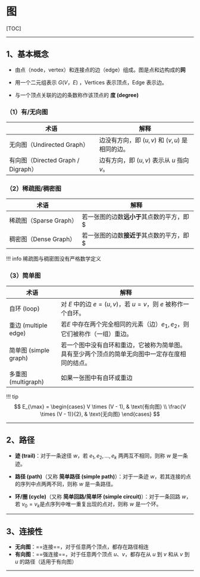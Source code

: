 # 图

[TOC]

---

## 1、基本概念

- 由点（node，vertex）和连接点的边（edge）组成。图是点和边构成的**网**

- 用一个二元组表示 $G(V，E)$ ，Vertices 表示顶点，Edge 表示边。
- 与一个顶点关联的边的条数称作该顶点的 **度 (degree)**

### （1）有/无向图

| 术语                               | 解释                                             |
| ---------------------------------- | ------------------------------------------------ |
| 无向图（Undirected Graph）         | 边没有方向，即 $(u, v)$ 和 $(v, u)$ 是相同的边。 |
| 有向图（Directed Graph / Digraph） | 边有方向，即 $(u, v)$ 表示从 $u$ 指向 $v$。      |

### （2）稀疏图/稠密图

| 术语                   | 解释                                                        |
| ---------------------- | ----------------------------------------------------------- |
| 稀疏图（Sparse Graph） | 若一张图的边数**远小于**其点数的平方，即 $|E|\ll |V|^2$     |
| 稠密图（Dense Graph）  | 若一张图的边数**接近于**其点数的平方，即 $|E|\approx |V|^2$ |

!!! info
    稀疏图与稠密图没有严格数学定义

### （3）简单图

| 术语                  | 解释                                                         |
| --------------------- | ------------------------------------------------------------ |
| 自环 (loop)           | 对 $E$ 中的边 $e = (u, v)$，若 $u = v$，则 $e$ 被称作一个自环。 |
| 重边 (multiple edge)  | 若$E$ 中存在两个完全相同的元素（边）$e_1, e_2$，则它们被称作（一组）重边。 |
| 简单图 (simple graph) | 若一个图中没有自环和重边，它被称为简单图。具有至少两个顶点的简单无向图中一定存在度相同的结点。 |
| 多重图 (multigraph)   | 如果一张图中有自环或重边                                     |

!!! tip
    $$
    E_{\max} =
    \begin{cases}
    V \times (V - 1), & \text{有向图} \\
    \frac{V \times (V - 1)}{2}, & \text{无向图}
    \end{cases}
    $$

---

## 2、路径

- **迹 (trail)**：对于一条途径 $w$，若 $e_1, e_2, \ldots, e_k$ 两两互不相同，则称 $w$ 是一条迹。

- **路径 (path)**（又称 **简单路径 (simple path)**）：对于一条迹 $w$，若其连接的点的序列中点两两不同，则称 $w$ 是一条路径。

- **环/圈 (cycle)**（又称 **简单回路/简单环 (simple circuit)**）：对于一条回路 $w$，若 $v_0 = v_k$是点序列中唯一重复出现的点对，则称 $w$ 是一个环。

---

## 3、连接性

- **无向图**：==连接==，对于任意两个顶点，都存在路径相连
- **有向图**：==强连接==，对于任意两个顶点 $u$、$v$，都存在从 $u$ 到 $v$ 和从 $v$ 到 $u$ 的路径（适用于有向图）

---

